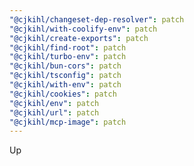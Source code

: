 ```yaml
---
"@cjkihl/changeset-dep-resolver": patch
"@cjkihl/with-coolify-env": patch
"@cjkihl/create-exports": patch
"@cjkihl/find-root": patch
"@cjkihl/turbo-env": patch
"@cjkihl/bun-cors": patch
"@cjkihl/tsconfig": patch
"@cjkihl/with-env": patch
"@cjkihl/cookies": patch
"@cjkihl/env": patch
"@cjkihl/url": patch
"@cjkihl/mcp-image": patch
---
```


Up
